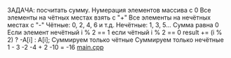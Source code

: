 ЗАДАЧА: посчитать сумму.
Нумерация элементов массива с 0
Все элементы на чётных местах взять с "+"
Все элементы на нечётных местах с "-"
Чётные: 0, 2, 4, 6 и т.д.
Нечётные: 1, 3, 5...
Сумма равна 0
Если элемент нечётный i % 2 == 1
если чётный i % 2 == 0
result += (i % 2) ? -A[i] : A[i];
Суммируем только чётные
Суммируем только нечётные
1 - 3 -2 -4 + 2 -10 = -16
[main.cpp](main.cpp)

